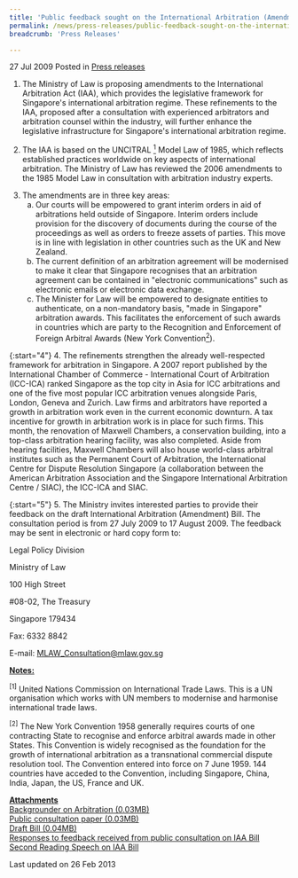 ```yaml
---
title: 'Public feedback sought on the International Arbitration (Amendment) Bill'
permalink: /news/press-releases/public-feedback-sought-on-the-international-arbitration-amendment-bill
breadcrumb: 'Press Releases'

---
```



27 Jul 2009 Posted in [Press releases](/news/press-releases)

1. The Ministry of Law is proposing amendments to the International Arbitration Act (IAA), which provides the legislative framework for Singapore's international arbitration regime. These refinements to the IAA, proposed after a consultation with experienced arbitrators and arbitration counsel within the industry, will further enhance the legislative infrastructure for Singapore's international arbitration regime.

2. The IAA is based on the UNCITRAL <a href="#UN"><sup>1</sup></a> Model Law of 1985, which reflects established practices worldwide on key aspects of international arbitration. The Ministry of Law has reviewed the 2006 amendments to the 1985 Model Law in consultation with arbitration industry experts.

<ol start="3">
<li>
The amendments are in three key areas:
<ol style="list-style-type: lower-alpha">

<li>Our courts will be empowered to grant interim orders in aid of arbitrations held outside of Singapore. Interim orders include provision for the discovery of documents during the course of the proceedings as well as orders to freeze assets of parties. This move is in line with legislation in other countries such as the UK and New Zealand. </li>

<li> The current definition of an arbitration agreement will be modernised to make it clear that Singapore recognises that an arbitration agreement can be contained in "electronic communications" such as electronic emails or electronic data exchange.</li>
 
<li>The Minister for Law will be empowered to designate entities to authenticate, on a non-mandatory basis, "made in Singapore" arbitration awards. This facilitates the enforcement of such awards in countries which are party to the Recognition and Enforcement of Foreign Arbitral Awards (New York Convention<a href="#NYConvention"><sup>2</sup></a>).</li>

</ol>

</li>
</ol>


{:start="4"}
4. The refinements strengthen the already well-respected framework for arbitration in Singapore. A 2007 report published by the International Chamber of Commerce - International Court of Arbitration (ICC-ICA) ranked Singapore as the top city in Asia for ICC arbitrations and one of the five most popular ICC arbitration venues alongside Paris, London, Geneva and Zurich. Law firms and arbitrators have reported a growth in arbitration work even in the current economic downturn. A tax incentive for growth in arbitration work is in place for such firms. This month, the renovation of Maxwell Chambers, a conservation building, into a top-class arbitration hearing facility, was also completed. Aside from hearing facilities, Maxwell Chambers will also house world-class arbitral institutes such as the Permanent Court of Arbitration, the International Centre for Dispute Resolution Singapore (a collaboration between the American Arbitration Association and the Singapore International Arbitration Centre / SIAC), the ICC-ICA and SIAC.

{:start="5"}
5. The Ministry invites interested parties to provide their feedback on the draft International Arbitration (Amendment) Bill. The consultation period is from 27 July 2009 to 17 August 2009. The feedback may be sent in electronic or hard copy form to:

<p class="address-centered">Legal Policy Division</p>  
<p class="address-centered">Ministry of Law</p>  
<p class="address-centered">100 High Street</p>  
<p class="address-centered">#08-02, The Treasury</p>  
<p class="address-centered">Singapore 179434</p>  
<p class="address-centered">Fax: 6332 8842 </p> 
<p class="address-centered">E-mail: <a href="mailto:MLAW_Consultation@mlaw.gov.sg">MLAW_Consultation@mlaw.gov.sg</a></p>


**<u>Notes:</u>**


<p id="UN"><sup>[1]</sup> United Nations Commission on International Trade Laws. This is a UN organisation which works with UN members to modernise and harmonise international trade laws. </p>

<p id="NYConvention"><sup>[2]</sup> The New York Convention 1958 generally requires courts of one contracting State to recognise and enforce arbitral awards made in other States. This Convention is widely recognised as the foundation for the growth of international arbitration as a transnational commercial dispute resolution tool. The Convention entered into force on 7 June 1959. 144 countries have acceded to the Convention, including Singapore, China, India, Japan, the US, France and UK. </p>


**<u>Attachments</u>**  
[Backgrounder on Arbitration (0.03MB)](/files/news/press-releases/2009/07/linkclickf8e7.pdf)   
[Public consultation paper (0.03MB)](/files/news/press-releases/2009/07/linkclick17e0.pdf)    
[Draft Bill (0.04MB)](/files/news/press-releases/2009/07/linkclickef67.pdf)    
[Responses to feedback received from public consultation on IAA Bill](/news/announcements/responses-to-feedback-received-from-public-consultation-on-the-international-arbitration-amendment)    
[Second Reading Speech on IAA Bill](/news/parliamentary-speeches/second-reading-speech-by-minister-for-law-k-shanmugam-on-the-international-arbitration-amendment)

<p class="right-side-updated">Last updated on 26 Feb 2013</p>


